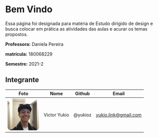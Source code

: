 # Bem Vindo

Essa página foi designada para matéria de Estudo dirigido de design e busca colocar em prática as atividades das aulas e acurar os temas propostos. 

**Professora:** Daniela Pereira

**matrícula:** 180068229

**Semestre:** 2021-2


## Integrante
| Foto | Nome | Github | Email |
|:--:|:--:|:--:|:--:|
|<img width="100px" style="border-radius:10%" src="../assets/yukio.jpg" alt="Yukio">|Victor Yukio|@yukioz|yukio.link@gmail.com|